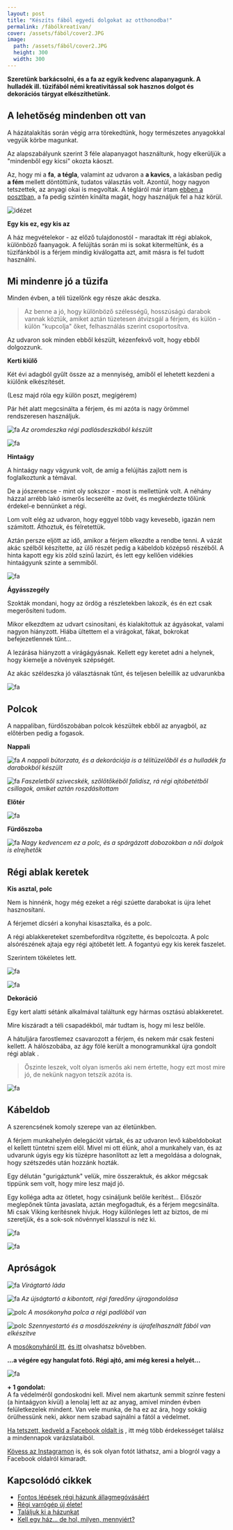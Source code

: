 ```yaml
---
layout: post
title: "Készíts fából egyedi dolgokat az otthonodba!"
permalink: /fábólkreatívan/
cover: /assets/fából/cover2.JPG
image:
  path: /assets/fából/cover2.JPG
  height: 300
  width: 300
---
```


**Szeretünk barkácsolni, és a fa az egyik kedvenc alapanyagunk. A hulladék ill. tüzifából némi kreativitással sok hasznos dolgot és dekorációs tárgyat elkészíthetünk.**




## A lehetőség mindenben ott van 


A házátalakítás során végig arra törekedtünk, hogy természetes anyagokkal vegyük körbe magunkat.

Az alapszabályunk szerint 3 féle alapanyagot használtunk, hogy elkerüljük a "mindenből egy kicsi" okozta káoszt.

Az, hogy mi a  **fa**, **a tégla**, valamint az udvaron a **a kavics**, a lakásban pedig **a fém** mellett döntöttünk, tudatos választás volt. Azontúl, hogy nagyon tetszettek, az anyagi okai is megvoltak. A tégláról már írtam  [ebben a posztban,](/2019-04-23/tegla) a fa pedig szintén kínálta magát, hogy használjuk fel a ház körül.

![idézet](/assets/fábólkreatívan/IMG_20190506_205856.jpg)



**Egy kis ez, egy kis az**

A ház megvételekor - az előző tulajdonostól - maradtak itt régi ablakok, különböző faanyagok. A felújítás során mi is sokat kitermeltünk, és a tüzifánkból is a férjem mindig kiválogatta azt, amit másra is fel tudott használni.


## Mi mindenre jó a tüzifa


Minden évben, a téli tüzelőnk egy része akác deszka.

> Az benne a jó, hogy különböző szélességű, hosszúságú darabok vannak köztük, amiket aztán tüzetesen átvizsgál a férjem, és külön - külön "kupcolja" őket, felhasználás szerint csoportosítva.

Az udvaron sok minden ebből készült, kézenfekvő volt, hogy ebből dolgozzunk.



**Kerti kiülő**






Két évi adagból gyűlt össze az a mennyiség, amiből el lehetett kezdeni a kiülőnk elkészítését. 

(Lesz majd róla egy külön poszt, megígérem)

Pár hét alatt megcsinálta a férjem, és mi azóta is nagy örömmel rendszeresen használjuk. 


![fa](/assets/fábólkreatívan/IMG_20190509_185602.jpg)
_Az oromdeszka régi padlásdeszkából készült_

![fa](/assets/fábólkreatívan/IMG_20190511_091740jó.jpg)


**Hintaágy**

A hintaágy nagy vágyunk volt, de amíg a felújítás zajlott nem is foglalkoztunk a témával.

De a jószerencse - mint oly sokszor - most is mellettünk volt. A néhány házzal arrébb lakó ismerős lecserélte az övét, és megkérdezte tőlünk érdekel-e bennünket a régi.

Lom volt elég az udvaron, hogy eggyel több vagy kevesebb, igazán nem számított. Áthoztuk, és félretettük.

Aztán persze eljött az idő, amikor a férjem elkezdte a rendbe tenni. A vázát akác szélből készítette, az ülő részét pedig a kábeldob középső részéből. A hinta kapott egy kis zöld színű lazúrt, és lett egy kellően vidékies hintaágyunk szinte a semmiből.


![fa](/assets/dekoráció/hintaágy.jpg)



**Ágyásszegély**

Szokták mondani, hogy az ördög a részletekben lakozik, és én ezt csak megerősíteni tudom.

Mikor elkezdtem az udvart csinosítani, és kialakítottuk az ágyásokat, valami nagyon hiányzott. 
Hiába ültettem el a virágokat, fákat, bokrokat befejezetlennek tűnt...

A lezárása hiányzott a virágágyásnak. Kellett egy keretet adni a helynek, hogy kiemelje a növények szépségét.

Az akác széldeszka jó választásnak tűnt, és teljesen beleillik az udvarunkba

![fa](/assets/dekoráció/szegély.jpg)





## Polcok


A nappaliban, fürdőszobában polcok készültek ebből az anyagból, az előtérben pedig a fogasok.

**Nappali**


![fa](/assets/dekoráció/IMG_20190325_175636.jpg)
_A nappali bútorzata, és a dekorációja is a télitüzelőből és a hulladék fa darabokból készült_

![fa](/assets/fábólkreatívan/nappali.jpg)
_Faszeletből szivecskék, szőlőtőkéből falidísz, rá régi ajtóbetétből csillagok, amiket aztán roszdásítottam_


**Előtér**

![fa](/assets/dekoráció/53382599_362051337720674_7760969830441680896_n.jpg)



**Fürdőszoba**

![fa](/assets/fábólkreatívan/fürdő.jpg)
_Nagy kedvencem ez a polc, és a spárgázott dobozokban a női dolgok is elrejhetők_





## Régi ablak keretek

**Kis asztal, polc**

Nem is hinnénk, hogy még ezeket a régi szúette darabokat is újra lehet hasznosítani.

A férjemet dícséri a konyhai kisasztalka, és a polc.

A régi ablakkereteket szembefordítva rögzítette, és bepolcozta. A polc alsórészének ajtaja egy régi ajtóbetét lett. A fogantyú egy kis kerek faszelet. 

Szerintem tökéletes lett. 


![fa](/assets/fábólkreatívan/IMG_20190512_193914.jpg)


![fa](/assets/fábólkreatívan/IMG_20190512_192054.jpg)


**Dekoráció**

Egy kert alatti sétánk alkalmával találtunk egy hármas osztású ablakkeretet.

Mire kiszáradt a téli csapadékból, már tudtam is, hogy mi lesz belőle.

A hátuljára farostlemez csavarozott a férjem, és nekem már csak festeni kellett. A hálószobába, az ágy fölé került a monogramunkkal újra gondolt régi ablak 
.
> Őszinte leszek, volt olyan ismerős aki nem értette, hogy ezt most mire jó, de nekünk nagyon tetszik azóta is.

![fa](/assets/fábólkreatívan/tk.jpg)

## Kábeldob

A szerencsének komoly szerepe van az életünkben.

A férjem munkahelyén delegációt vártak, és az udvaron levő kábeldobokat el kellett tüntetni szem elől. Mivel mi ott élünk, ahol a munkahely van, és az udvarunk úgyis egy kis tüzépre hasonlított az lett a megoldása a dolognak, hogy szétszedés után hozzánk hozták.

Egy délután "gurigáztunk" velük, mire összeraktuk, és akkor mégcsak tippünk sem volt, hogy mire lesz majd jó.

Egy kolléga adta az ötletet, hogy csináljunk belőle kerítést... Először meglepőnek tűnta javaslata, aztán megfogadtuk, és a férjem megcsinálta. 
Mi csak Viking kerítésnek hívjuk. 
Hogy különleges lett az biztos, de mi szeretjük, és a sok-sok növénnyel klasszul is néz ki. 


![fa](/assets/fábólkreatívan/IMG_20190511_091031jó.jpg)


![fa](/assets/fábólkreatívan/kertjav.jpg)









## Apróságok

![fa](/assets/dekoráció/láda.jpg)
_Virágtartó láda_


![fa](/assets/fábólkreatívan/IMG_20190512_104815.jpg)
_Az újságtartó a kibontott, régi faredőny újragondolása_


![polc](/assets/mosokonyha/polc.jpg)
_A mosókonyha polca a régi padlóból van_

![polc](/assets/mosokonyha/DSCF2723.JPG)
_Szennyestartó és a mosdószekrény is újrafelhasznált fából van elkészítve_

A [mosókonyháról itt,](/2019-04-30/mosokonyha) [és itt](/2019-05-06/mosókonyhaberendezés) olvashatsz bővebben.

**...a végére egy hangulat fotó. Régi ajtó, ami még keresi a helyét...**



![fa](/assets/fábólkreatívan/ajtó.jpg)





**+ 1 gondolat:**   
A fa védelméről gondoskodni kell. Mivel nem akartunk semmit színre festeni  (a hintaágyon kívül) a lenolaj lett az az anyag, amivel minden évben felületkezelek mindent. Van vele munka, de ha ez az ára, hogy sokáig örülhessünk neki, akkor nem szabad sajnálni a fától a védelmet.


<a href="https://www.facebook.com/Var%C3%A1zsolj-otthont-360330751226066/" target="_blank">Ha tetszett, kedveld a Facebook oldalt is</a> , itt még több érdekességet találsz a mindennapok varázslataiból.

<a href="https://www.instagram.com/varazsoljotthont/?hl=hu/" target="_blank">Kövess az Instagramon</a> is, és sok olyan fotót láthatsz, ami a blogról vagy a Facebook oldalról kimaradt.



## Kapcsolódó cikkek

* [Fontos lépések régi házunk állagmegóvásáért](/2019-04-03/állagmegóvás)
* [Régi varrógép új élete!](/2019-02-12/varrogepasztal)
* [Találjuk ki a házunkat](/2019-02-11/találjuk_ki)
* [Kell egy ház... de hol, milyen, mennyiért?](/2019-02-09/hazvasarlas)

